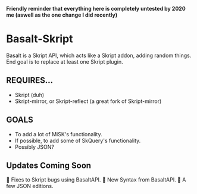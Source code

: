 <b>Friendly reminder that everything here is completely untested by 2020 me (aswell as the one change I did recently)</b>

# Basalt-Skript
Basalt is a Skript API, which acts like a Skript addon, adding random things. End goal is to replace at least one Skript plugin.
## REQUIRES...
* Skript (duh)
* Skript-mirror, or Skript-reflect (a great fork of Skript-mirror)
## GOALS
* To add a lot of MiSK's functionality.
* If possible, to add some of SkQuery's functionality.
* Possibly JSON?
## Updates Coming Soon
🔧 Fixes to Skript bugs using BasaltAPI.
🌟 New Syntax from BasaltAPI.
📃 A few JSON editions.
